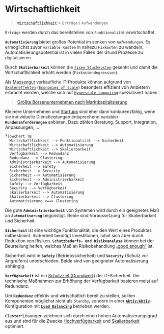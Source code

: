 # Wirtschaftlichkeit

> [`Wirtschaftlichkeit`](https://de.wikipedia.org/wiki/Wirtschaftlichkeit#Betriebswirtschaftliche_Kennzahlen_der_Wirtschaftlichkeit) = `Erträge` / `Aufwendungen`

`Erträge` werden durch das bereitstellen von `Funktionalität` erwirtschaftet.

**`Automatisierung`** bietet großes Potential im senken von `Aufwendungen`. Es ermöglichst zuvor `variable Kosten` in nahezu `Fixkosten` zu wandeln. Automatisierungspotential ist in vielen Fällen der Grund Prozesse zu digitalisieren.

Durch **`Skalierbarkeit`** können die [`fixen Stückkosten`](https://de.wikipedia.org/wiki/Fixkostenproportionalisierung#Ermittlung) gesenkt und damit die Wirtschaftlichkeit erhöht werden (`Fixkostendegression`).

Als [Massengut](https://de.wikipedia.org/wiki/Massengut) verkäufliche IT-Produkte können aufgrund von [`Skaleneffekten`](https://de.wikipedia.org/wiki/Skaleneffekt) ([`Economies of scale`](https://en.wikipedia.org/wiki/Economies_of_scale)) besonders effizient von Anbietern erbracht werden, welche sich auf [`Hyperscale computing`](https://en.wikipedia.org/wiki/Hyperscale_computing) spezialisiert haben.

> [Größte Börsenunternehmen nach Marktkapitalisierung](https://de.wikipedia.org/wiki/Liste_der_gr%C3%B6%C3%9Ften_Unternehmen_der_Welt#PwC_Global_Top_100_%E2%80%93_Gr%C3%B6%C3%9Fte_b%C3%B6rsennotierte_Unternehmen_nach_Marktkapitalisierung)

Kleinere Unternehmen und [Startups](https://de.wikipedia.org/wiki/Start-up-Unternehmen) sind eher dann konkurenzfähig, wenn sie individuelle Dienstleistungen entsprechend variabler **`Kundenanforderungen`** anbieten. Dazu zählen Beratung, Support, Integration, Anpassungen, …


```mermaid
flowchart TB
  Wirtschaftlichkeit --> Funktionalität --> Sicherheit
  Wirtschaftlichkeit --> Automatisierung
  Wirtschaftlichkeit --> Skalierbarkeit
  Verfügbarkeit --> Redundanz
  Redundanz --> Clustering
  Administrierbarkeit --> Automatisierung
  Sicherheit --> Safety
  Sicherheit --> Security
  Sicherheit --> Automatisierung
  Sicherheit --> Administrierbarkeit
  Safety --> Verfügbarkeit
  Security --> Verfügbarkeit
  Skalierbarkeit --> Automatisierung
  Skalierbarkeit --> Clustering
  Automatisierung <==> Clustering
```

Die gute **`Administrierbarkeit`** von Systemen wird durch ein geeignetes Maß an **`Automatiserung`** begünstigt. Beide sind Voraussetzung für Skalierbarkeit und Sicherheit.

**`Sicherheit`** ist eine wichtige Funktionalität, die den Wert eines Produktes mitbestimmt. Sicherheit benötigt Investitionen, lohnt sich aber durch Reduktion von Risiken. **`Schutzbedarfs- und Risikoanalyse`** können bei der Beurteilung helfen, welches Maß an Risikobehandlung [„good enough“](https://en.wikipedia.org/wiki/Principle_of_good_enough) ist.

Sicherheit wird in **`Safety`** (Betriebssicherheit) und **`Security`** (Schutz vor Angreifern) unterschieden. Beide sind von geeigneter Automatisierung abhängig.

**`Verfügbarkeit`** ist ein [Schutzziel (Grundwert)](https://de.wikipedia.org/wiki/Informationssicherheit#Motivation_und_Ziele_der_Informationssicherheit) der IT-Sicherheit. Die technische Maßnahmen zur Erhöhung der Verfügbarkeit basieren meist auf Redundanz.

Um **`Redundanz`** effektiv und wirtschaftich bereit zu stellen, sollten Komponenten möglichst nicht als `Standby`, sondern in einer [**`Aktiv/Aktiv`**](https://de.wikipedia.org/wiki/Aktiv/Aktiv-Cluster)-Konfiguration mit [**`Load Balancing`**](https://de.wikipedia.org/wiki/Lastverteilung_(Informatik)) betrieben werden.

**`Cluster`**-Lösungen zeichnen sich durch einen hohen Automatisierungsgrad aus und sind für die Zwecke [Hochverfügbarkeit](https://de.wikipedia.org/wiki/Rechnerverbund#Hochverf%C3%BCgbarkeitscluster) und [Skalierbarkeit](https://de.wikipedia.org/wiki/Rechnerverbund#Load-Balancing-Cluster) optimiert.
